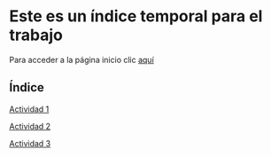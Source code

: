 # Este es un índice temporal para el trabajo
Para acceder a la página inicio clic [aquí](https://nswhuei.github.io/reto3/inicio)

## Índice
[Actividad 1](ActividadRQ5.1.md)

[Actividad 2](ActividadRQ5.2.md)

[Actividad 3](ActividadRQ5.3.md)
